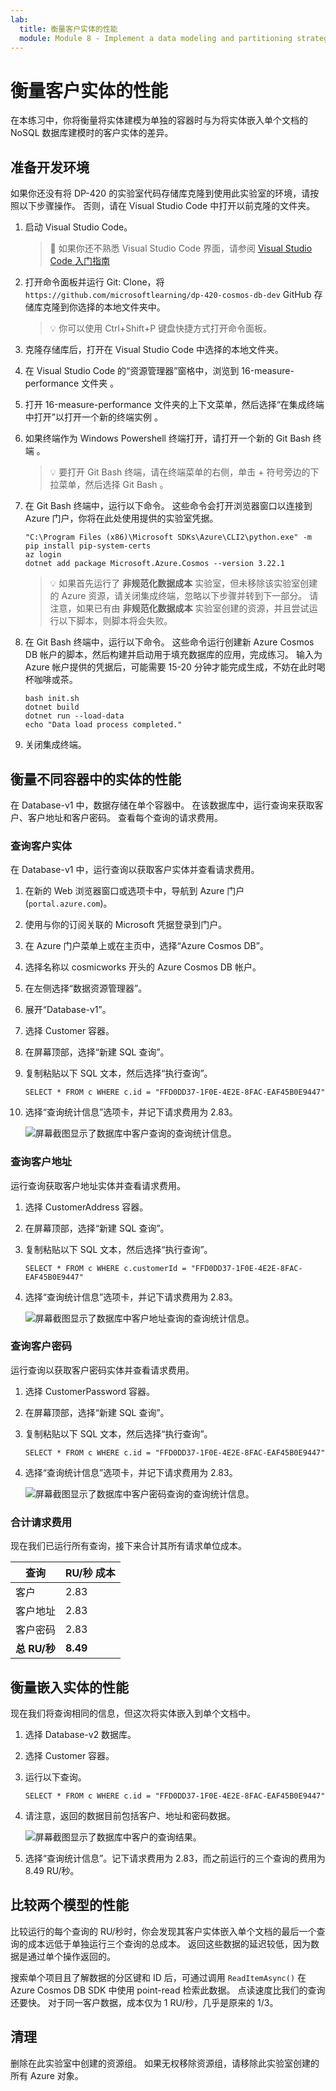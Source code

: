 ```yaml
---
lab:
  title: 衡量客户实体的性能
  module: Module 8 - Implement a data modeling and partitioning strategy for Azure Cosmos DB for NoSQL
---
```


# 衡量客户实体的性能

在本练习中，你将衡量将实体建模为单独的容器时与为将实体嵌入单个文档的 NoSQL 数据库建模时的客户实体的差异。

## 准备开发环境

如果你还没有将 DP-420 的实验室代码存储库克隆到使用此实验室的环境，请按照以下步骤操作。 否则，请在 Visual Studio Code 中打开以前克隆的文件夹。

1. 启动 Visual Studio Code。

    > &#128221; 如果你还不熟悉 Visual Studio Code 界面，请参阅 [Visual Studio Code 入门指南][code.visualstudio.com/docs/getstarted]

1. 打开命令面板并运行 Git: Clone，将 ``https://github.com/microsoftlearning/dp-420-cosmos-db-dev`` GitHub 存储库克隆到你选择的本地文件夹中。

    > &#128161; 你可以使用 Ctrl+Shift+P 键盘快捷方式打开命令面板。

1. 克隆存储库后，打开在 Visual Studio Code 中选择的本地文件夹。

1. 在 Visual Studio Code 的“资源管理器”窗格中，浏览到 16-measure-performance 文件夹  。

1. 打开 16-measure-performance 文件夹的上下文菜单，然后选择“在集成终端中打开”以打开一个新的终端实例 。

1. 如果终端作为 Windows Powershell 终端打开，请打开一个新的 Git Bash 终端 。

    > &#128161; 要打开 Git Bash 终端，请在终端菜单的右侧，单击 + 符号旁边的下拉菜单，然后选择 Git Bash 。

1. 在 Git Bash 终端中，运行以下命令。 这些命令会打开浏览器窗口以连接到 Azure 门户，你将在此处使用提供的实验室凭据。

    ```
    "C:\Program Files (x86)\Microsoft SDKs\Azure\CLI2\python.exe" -m pip install pip-system-certs
    az login
    dotnet add package Microsoft.Azure.Cosmos --version 3.22.1

    ```
    > &#128161; 如果首先运行了 **非规范化数据成本** 实验室，但未移除该实验室创建的 Azure 资源，请关闭集成终端，忽略以下步骤并转到下一部分。 请注意，如果已有由 **非规范化数据成本** 实验室创建的资源，并且尝试运行以下脚本，则脚本将会失败。

1. 在 Git Bash 终端中，运行以下命令。 这些命令运行创建新 Azure Cosmos DB 帐户的脚本，然后构建并启动用于填充数据库的应用，完成练习。 输入为 Azure 帐户提供的凭据后，可能需要 15-20 分钟才能完成生成，不妨在此时喝杯咖啡或茶。

    ```
    bash init.sh
    dotnet build
    dotnet run --load-data
    echo "Data load process completed."

    ```
1. 关闭集成终端。

## 衡量不同容器中的实体的性能

在 Database-v1 中，数据存储在单个容器中。 在该数据库中，运行查询来获取客户、客户地址和客户密码。 查看每个查询的请求费用。

### 查询客户实体

在 Database-v1 中，运行查询以获取客户实体并查看请求费用。

1. 在新的 Web 浏览器窗口或选项卡中，导航到 Azure 门户 (``portal.azure.com``)。

1. 使用与你的订阅关联的 Microsoft 凭据登录到门户。

1. 在 Azure 门户菜单上或在主页中，选择“Azure Cosmos DB”。
1. 选择名称以 cosmicworks 开头的 Azure Cosmos DB 帐户。
1. 在左侧选择“数据资源管理器”。
1. 展开“Database-v1”。
1. 选择 Customer 容器。
1. 在屏幕顶部，选择“新建 SQL 查询”。
1. 复制粘贴以下 SQL 文本，然后选择“执行查询”。

    ```
    SELECT * FROM c WHERE c.id = "FFD0DD37-1F0E-4E2E-8FAC-EAF45B0E9447"
    ```

1. 选择“查询统计信息”选项卡，并记下请求费用为 2.83。

    ![屏幕截图显示了数据库中客户查询的查询统计信息。](media/17-customer-query-v1.png)

### 查询客户地址

运行查询获取客户地址实体并查看请求费用。

1. 选择 CustomerAddress 容器。
1. 在屏幕顶部，选择“新建 SQL 查询”。
1. 复制粘贴以下 SQL 文本，然后选择“执行查询”。

    ```
    SELECT * FROM c WHERE c.customerId = "FFD0DD37-1F0E-4E2E-8FAC-EAF45B0E9447"
    ```

1. 选择“查询统计信息”选项卡，并记下请求费用为 2.83。

    ![屏幕截图显示了数据库中客户地址查询的查询统计信息。](media/17-customer-address-query-v1.png)

### 查询客户密码

运行查询以获取客户密码实体并查看请求费用。

1. 选择 CustomerPassword 容器。
1. 在屏幕顶部，选择“新建 SQL 查询”。
1. 复制粘贴以下 SQL 文本，然后选择“执行查询”。

    ```
    SELECT * FROM c WHERE c.id = "FFD0DD37-1F0E-4E2E-8FAC-EAF45B0E9447"
    ```

1. 选择“查询统计信息”选项卡，并记下请求费用为 2.83。

    ![屏幕截图显示了数据库中客户密码查询的查询统计信息。](media/17-customer-password-query-v1.png)

### 合计请求费用

现在我们已运行所有查询，接下来合计其所有请求单位成本。

|**查询**|**RU/秒 成本**|
|---------|---------|
|客户|2.83|
|客户地址|2.83|
|客户密码|2.83|
|**总 RU/秒**|**8.49**|

## 衡量嵌入实体的性能

现在我们将查询相同的信息，但这次将实体嵌入到单个文档中。

1. 选择 Database-v2 数据库。
1. 选择 Customer 容器。
1. 运行以下查询。 

    ```
    SELECT * FROM c WHERE c.id = "FFD0DD37-1F0E-4E2E-8FAC-EAF45B0E9447"
    ```

1. 请注意，返回的数据目前包括客户、地址和密码数据。

    ![屏幕截图显示了数据库中客户的查询结果。](media/17-customer-query-v2.png)

1. 选择“查询统计信息”。记下请求费用为 2.83，而之前运行的三个查询的费用为 8.49 RU/秒。

## 比较两个模型的性能

比较运行的每个查询的 RU/秒时，你会发现其客户实体嵌入单个文档的最后一个查询的成本远低于单独运行三个查询的总成本。 返回这些数据的延迟较低，因为数据是通过单个操作返回的。

搜索单个项目且了解数据的分区键和 ID 后，可通过调用 `ReadItemAsync()` 在 Azure Cosmos DB SDK 中使用 point-read 检索此数据。 点读速度比我们的查询还要快。 对于同一客户数据，成本仅为 1 RU/秒，几乎是原来的 1/3。

## 清理

删除在此实验室中创建的资源组。  如果无权移除资源组，请移除此实验室创建的所有 Azure 对象。

[code.visualstudio.com/docs/getstarted]: https://code.visualstudio.com/docs/getstarted/tips-and-tricks
